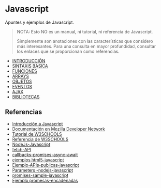 # Javascript
Apuntes y ejemplos de Javascript.

> NOTA: Esto NO es un manual, ni tutorial, ni referencia de Javascript.
>
> Simplemente son anotaciones con las características que considero más interesantes.
> Para una consulta en mayor profundidad, consultar los enlaces que se proporcionan como referencias. 

- [INTRODUCCIÓN](01.INTRODUCCION.md)
- [SINTAXIS BÁSICA](02.SINTAXIS.md)
- [FUNCIONES](03.FUNCIONES.md)
- [ARRAYS](04.ARRAYS.md)
- [OBJETOS](05.OBJETOS.md)
- [EVENTOS](06.EVENTOS.md)
- [AJAX](07.AJAX.md)
- [BIBLIOTECAS](08.BIBLIOTECAS.md)

## Referencias

- [Introducción a Javascript](http://librosweb.es/libro/javascript/)
- [Documentación en Mozilla Developer Network](https://developer.mozilla.org/en-US/docs/Web/JavaScript)
- [Tutorial de W3SCHOOLS](https://www.w3schools.com/js)
- [Referencia de W3SCHOOLS](https://www.w3schools.com/jsref)
- [NodeJs-Javascript](https://github.com/josepereza/nodejs---tutorial)
- [fetch-API](https://github.com/josepereza/fetch-API)
- [callbacks-promises-async-await](https://github.com/josepereza/callbacks-promises-async-await)
- [ejemplos html5-javascript](https://github.com/josepereza/html5)
- [Ejemplo-APIs-publicas-javascript](https://github.com/josepereza/APIs-publicas-javascript)
- [Parameters -nodejs-javascript](https://github.com/josepereza/nodejs-parameters)
- [promises-sample-javascript](https://github.com/josepereza/promises-sample-javascript)
- [Ejemplo promesas-encadenadas](https://github.com/josepereza/video_fondo_con_ventana)

